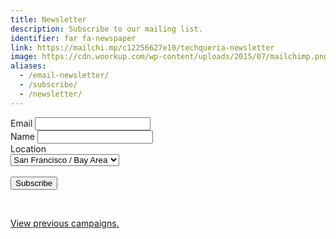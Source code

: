 ```yaml
---
title: Newsletter
description: Subscribe to our mailing list.
identifier: far fa-newspaper
link: https://mailchi.mp/c12256627e10/techqueria-newsletter
image: https://cdn.woorkup.com/wp-content/uploads/2015/07/mailchimp.png
aliases:
  - /email-newsletter/
  - /subscribe/
  - /newsletter/
---
```


<form action="https://techqueria.us16.list-manage.com/subscribe/post?u=b0e4bfe18a46d5bef899fb312&amp;id=0e1710b6ee" method="post" id="mc-embedded-subscribe-form" name="mc-embedded-subscribe-form" class="validate" target="_blank" novalidate>
  <div id="mc_embed_signup_scroll">
    <div class="field">
      <label class="label" for="mce-EMAIL">Email
      </label>
      <input class="input" type="email" value="" name="EMAIL" id="mce-EMAIL" required>
    </div>
    <div class="field">
      <label class="label" for="mce-FNAME">Name </label>
      <input class="input" type="text" value="" name="FNAME" id="mce-FNAME" required>
    </div>
    <div class="field">
      <label class="label" for="mce-LOCATION">Location</label>
      <div class="select">
        <select name="LOCATION" class="" id="mce-LOCATION" required>
          <option value="San Francisco / Bay Area">San Francisco / Bay Area</option>
          <option value="Los Angeles">Los Angeles</option>
          <option value="Chicago">Chicago</option>
          <option value="New York">New York</option>
          <option value="Miami">Miami</option>
          <option value="Other">Other</option>
        </select>
      </div>
    </div>
    <div id="mce-responses" class="clear">
      <div class="response" id="mce-error-response" style="display:none"></div>
      <div class="response" id="mce-success-response" style="display:none"></div>
    </div> <!-- real people should not fill this in and expect good things - do not remove this or risk form bot signups-->
    <div style="position: absolute; left: -5000px;" aria-hidden="true"><input type="text" name="b_b0e4bfe18a46d5bef899fb312_0e1710b6ee" tabindex="-1" value=""></div>
    <br>
    <div class="field">
      <div class="control">
        <button type="submit" value="Subscribe" name="subscribe" id="mc-embedded-subscribe" class="button is-primary">Subscribe</button>
      </div>
    </div>
  </div>
</form>

<br>

<p><a href="https://us16.campaign-archive.com/home/?u=b0e4bfe18a46d5bef899fb312&id=0e1710b6ee" title="View previous campaigns">View previous campaigns.</a></p>
